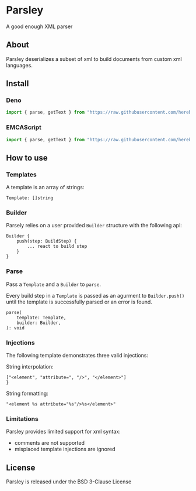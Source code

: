# Parsley

A good enough XML parser

## About

Parsley deserializes a subset of xml to build documents from custom xml languages.

## Install

### Deno

```ts
import { parse, getText } from "https://raw.githubusercontent.com/herebythere/parsley/main/deno/v0.1/mod.ts";
```

### EMCAScript

```js
import { parse, getText } from "https://raw.githubusercontent.com/herebythere/parsley/main/es/v0.1/parsley.ts";
```

## How to use

### Templates

A template is an array of strings:

```
Template: []string
```

### Builder

Parsely relies on a user provided `Builder` structure with the following api:

```
Builder {
	push(step: BuildStep) {
		... react to build step
	}
}
```

### Parse

Pass a `Template` and a `Builder` to `parse`.

Every build step in a `Template` is passed as an agurment to `Builder.push()` until the template is successfully parsed or an error is found.

```
parse(
	template: Template,
	builder: Builder,
): void
```

### Injections

The following template demonstrates three valid injections:

String interpolation:

```
["<element", "attribute=", "/>", "</element>"]
}
```

String formatting:

```
"<element %s attribute="%s"/>%s</element>"
```

### Limitations

Parsley provides limited support for xml syntax:

- comments are not supported
- misplaced template injections are ignored

## License

Parsley is released under the BSD 3-Clause License
